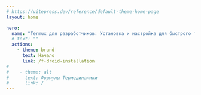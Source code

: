 ```yaml
---
# https://vitepress.dev/reference/default-theme-home-page
layout: home

hero:
  name: "Termux для разработчиков: Установка и настройка для быстрого терминала"
  # text: ""
  actions:
    - theme: brand
      text: Начало
      link: /f-droid-installation
#
#    - theme: alt
#      text: Формулы Термодинамики
#      link: /
---
```

